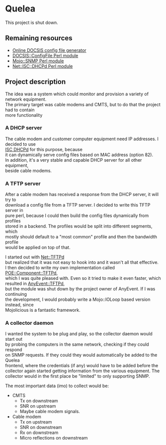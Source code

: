 Quelea
======

This project is shut down.

Remaining resources
-------------------

* [Online DOCSIS config file generator](/docsisious/)
* [DOCSIS::ConfigFile Perl module](https://metacpan.org/release/DOCSIS-ConfigFile)
* [Mojo::SNMP Perl module](https://metacpan.org/release/Mojo-SNMP)
* [Net::ISC::DHCPd Perl module](https://metacpan.org/release/Net-ISC-DHCPd)

Project description
-------------------

The idea was a system which could monitor and provision a variety of network equipment.  
The primary target was cable modems and CMTS, but to do that the project had to contain  
more functionality

### A DHCP server

The cable modem and customer computer equipment need IP addresses. I decided to use  
[ISC DHCPd](https://www.isc.org/software/dhcp) for this purpose, because  
it can dynamically serve config files based on MAC address (option 82).  
In addition, it's a very stable and capable DHCP server for all other equipment,  
beside cable modems.

### A TFTP server

After a cable modem has received a response from the DHCP server, it will try to  
download a config file from a TFTP server. I decided to write this TFTP server in  
pure perl, because I could then build the config files dynamically from profiles  
stored in a backend. The profiles would be split into different segments, which  
mostly should default to a "most common" profile and then the bandwidth profile  
would be applied on top of that.

I started out with [Net::TFTPd](https://metacpan.org/module/Net::TFTPd)  
but realized that it was not easy to hook into and it wasn't all that effective.  
I then decided to write my own implementation called [POE::Component::TFTPd](https://metacpan.org/module/POE::Component::TFTPd),  
which I was quite pleased with. Even so it tried to make it even faster, which  
resulted in [AnyEvent::TFTPd](https://metacpan.org/module/AnyEvent::TFTPd),  
but the module was shut down by the project owner of AnyEvent. If I was continuing  
the development, I would probably write a Mojo::IOLoop based version instead, since  
Mojolicious is a fantastic framework.

### A collector daemon

I wanted the system to be plug and play, so the collector daemon would start out  
by probing the computers in the same network, checking if they could respond  
on SNMP requests. If they could they would automatically be added to the Quelea  
frontend, where the credentials (if any) would have to be added before the  
collector again started getting information from the various equipment. The  
collector would in the first place be "limited" to only supporting SNMP.

The most important data (imo) to collect would be:

* CMTS
  * Tx on downstream
  * SNR on upstream
  * Maybe cable modem signals.
* Cable modem
  * Tx on upstream
  * SNR on downstream
  * Rx on downstream
  * Micro reflections on downstream
